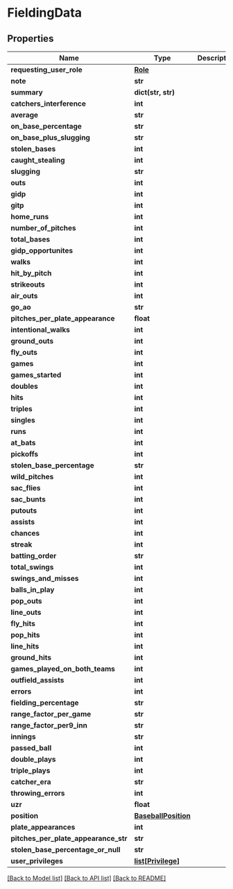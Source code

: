 # FieldingData

## Properties
Name | Type | Description | Notes
------------ | ------------- | ------------- | -------------
**requesting_user_role** | [**Role**](Role.md) |  | [optional] 
**note** | **str** |  | [optional] 
**summary** | **dict(str, str)** |  | [optional] 
**catchers_interference** | **int** |  | [optional] 
**average** | **str** |  | [optional] 
**on_base_percentage** | **str** |  | [optional] 
**on_base_plus_slugging** | **str** |  | [optional] 
**stolen_bases** | **int** |  | [optional] 
**caught_stealing** | **int** |  | [optional] 
**slugging** | **str** |  | [optional] 
**outs** | **int** |  | [optional] 
**gidp** | **int** |  | [optional] 
**gitp** | **int** |  | [optional] 
**home_runs** | **int** |  | [optional] 
**number_of_pitches** | **int** |  | [optional] 
**total_bases** | **int** |  | [optional] 
**gidp_opportunites** | **int** |  | [optional] 
**walks** | **int** |  | [optional] 
**hit_by_pitch** | **int** |  | [optional] 
**strikeouts** | **int** |  | [optional] 
**air_outs** | **int** |  | [optional] 
**go_ao** | **str** |  | [optional] 
**pitches_per_plate_appearance** | **float** |  | [optional] 
**intentional_walks** | **int** |  | [optional] 
**ground_outs** | **int** |  | [optional] 
**fly_outs** | **int** |  | [optional] 
**games** | **int** |  | [optional] 
**games_started** | **int** |  | [optional] 
**doubles** | **int** |  | [optional] 
**hits** | **int** |  | [optional] 
**triples** | **int** |  | [optional] 
**singles** | **int** |  | [optional] 
**runs** | **int** |  | [optional] 
**at_bats** | **int** |  | [optional] 
**pickoffs** | **int** |  | [optional] 
**stolen_base_percentage** | **str** |  | [optional] 
**wild_pitches** | **int** |  | [optional] 
**sac_flies** | **int** |  | [optional] 
**sac_bunts** | **int** |  | [optional] 
**putouts** | **int** |  | [optional] 
**assists** | **int** |  | [optional] 
**chances** | **int** |  | [optional] 
**streak** | **int** |  | [optional] 
**batting_order** | **str** |  | [optional] 
**total_swings** | **int** |  | [optional] 
**swings_and_misses** | **int** |  | [optional] 
**balls_in_play** | **int** |  | [optional] 
**pop_outs** | **int** |  | [optional] 
**line_outs** | **int** |  | [optional] 
**fly_hits** | **int** |  | [optional] 
**pop_hits** | **int** |  | [optional] 
**line_hits** | **int** |  | [optional] 
**ground_hits** | **int** |  | [optional] 
**games_played_on_both_teams** | **int** |  | [optional] 
**outfield_assists** | **int** |  | [optional] 
**errors** | **int** |  | [optional] 
**fielding_percentage** | **str** |  | [optional] 
**range_factor_per_game** | **str** |  | [optional] 
**range_factor_per9_inn** | **str** |  | [optional] 
**innings** | **str** |  | [optional] 
**passed_ball** | **int** |  | [optional] 
**double_plays** | **int** |  | [optional] 
**triple_plays** | **int** |  | [optional] 
**catcher_era** | **str** |  | [optional] 
**throwing_errors** | **int** |  | [optional] 
**uzr** | **float** |  | [optional] 
**position** | [**BaseballPosition**](BaseballPosition.md) |  | [optional] 
**plate_appearances** | **int** |  | [optional] 
**pitches_per_plate_appearance_str** | **str** |  | [optional] 
**stolen_base_percentage_or_null** | **str** |  | [optional] 
**user_privileges** | [**list[Privilege]**](Privilege.md) |  | [optional] 

[[Back to Model list]](../README.md#documentation-for-models) [[Back to API list]](../README.md#documentation-for-api-endpoints) [[Back to README]](../README.md)

